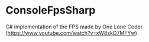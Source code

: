 # ConsoleFpsSharp
 C# implementation of the FPS made by One Lone Coder (https://www.youtube.com/watch?v=xW8skO7MFYw)

